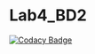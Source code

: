 # Lab4_BD2
[![Codacy Badge](https://api.codacy.com/project/badge/Grade/aa46f0bd32bf452d9a821438a8f9140c)](https://www.codacy.com/app/AndrewSamoydyuk/Lab4_BD2?utm_source=github.com&amp;utm_medium=referral&amp;utm_content=AndrewSamoydyuk/Lab4_BD2&amp;utm_campaign=Badge_Grade)
